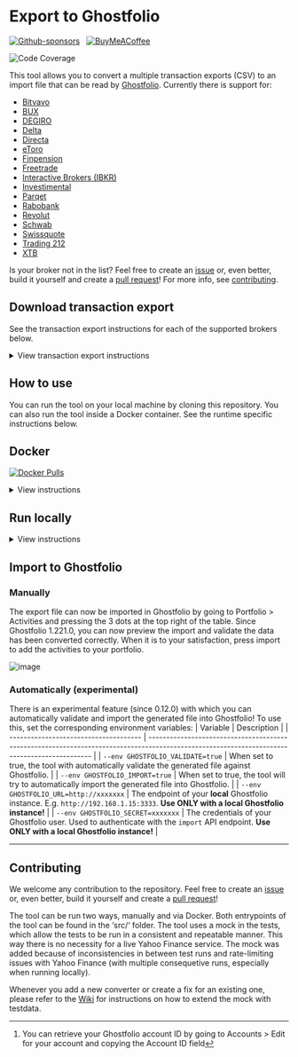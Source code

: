 # Export to Ghostfolio

[![Github-sponsors](https://img.shields.io/badge/sponsor-30363D?style=for-the-badge&logo=GitHub-Sponsors&logoColor=#EA4AAA)](https://github.com/sponsors/dickwolff) &nbsp;
[![BuyMeACoffee](https://img.shields.io/badge/Buy%20Me%20a%20Coffee-ffdd00?style=for-the-badge&logo=buy-me-a-coffee&logoColor=black)](https://www.buymeacoffee.com/dickw0lff) 

![Code Coverage](https://img.shields.io/endpoint?url=https://gist.githubusercontent.com/dickwolff/dd5dc24ffa62de59b3d836f856f48a10/raw/cov.json)

This tool allows you to convert a multiple transaction exports (CSV) to an import file that can be read by [Ghostfolio](https://github.com/ghostfolio/ghostfolio/). Currently there is support for:

- [Bitvavo](https://bitvavo.com)
- [BUX](https://bux.com)
- [DEGIRO](https://degiro.com)
- [Delta](https://delta.app)
- [Directa](https://directatrading.com)
- [eToro](https://www.etoro.com/)
- [Finpension](https://finpension.ch)
- [Freetrade](https://freetrade.io)
- [Interactive Brokers (IBKR)](https://www.interactivebrokers.com)
- [Investimental](https://www.investimental.ro/)
- [Parqet](https://www.parqet.com/)
- [Rabobank](https://rabobank.nl)
- [Revolut](https://revolut.com)
- [Schwab](https://www.schwab.com)
- [Swissquote](https://en.swissquote.com/)
- [Trading 212](https://trading212.com)
- [XTB](https://www.xtb.com/int)

Is your broker not in the list? Feel free to create an [issue](https://github.com/dickwolff/Export-To-Ghostfolio/issues/new) or, even better, build it yourself and create a [pull request](https://github.com/dickwolff/Export-To-Ghostfolio/compare)! For more info, see [contributing](#contributing).

## Download transaction export

See the transaction export instructions for each of the supported brokers below.

<details>
<summary>View transaction export instructions</summary>

### Bitvavo

Login to your Bitvavo account and click on your name at the top-right. Next, click "Transaction history". Click the blue "Export" button at the to to create an export. Select one of the CSv options and again click "Export".

![Export instructions for Bitvavo](./assets/export-bitvavo.jpg)

## BUX

Open the app and go to "Account Value", and then "View History". Click the download icon in the top right corner to download your transaction history. The export will be sent to your email address.

_Due to limitations by BUX, you can request up to 3 CSV exports per day!_.

### DEGIRO

Login to your DEGIRO account and create an export file (via Inbox > Account Overview, see image below). Choose the period from which you wish to export your history and click download.

![Export instructions for DEGIRO](./assets/export-degiro.jpg)

### Delta

Open the Delta app. Open the menu, then click "Settings". Go to "Devices & Data", then "Export data". Select the portfolio to export, then click the "Download" button to get the CSV file.


### Directa

Open Directa App, select "Libera" mode and go on Transactions ("Movimenti").
![Export instructions for Directa, Transactions](./assets/directa-transactions.png)

Choose date range on the right and click on "Excel" icon, in the modal select "File separato da virgole (csv)" and "Estrai"
![Export instructions for Directa, Export](./assets/directa-export.png)


### eToro

Login to your eToro account and navigate to "Portfolio". Then select "History" in the top menu. Next, click on the icon on the far right and select "Account statement". Choose the dates of interest and click "Create". On the next page, click on the Excel icon on the top right to download the file. After downloading, open the file in Excel and delete all the tabs except the "Account Activity" tab. Then use Excel to convert the file to CSV.

### Finpension

Login to your Finpension account. Select your portfolio from the landing page. Then to the right of the screen select “Transactions”, on the following page to the right notice “transaction report (CSV-file)” and click to email or click to download locally.

### Freetrade

Open the Freetrade app. Select your portfolio from the option in the top-left under the "Portfolio" heading. Select "Activity" from the list of icons along the bottom of the screen. Select the share icon in the top-right corner and then follow the on-screen instructions.

### Interactive Brokers (IBKR)

Login to your Interactive Brokers account. Navigate to Account Management and click "Reporting" in the sidebar. Next, click on the "Flex Queries"-tab in the "Reporting" section. From the Flex "Queries section", Click the plus (+) icon on the right side to create a new Flex Query. Create a new Flex Query for Trades, and another one for Dividends. Set the export format to "CSV". See the required columns below the image.

![Export instructions for IBKR](./assets/export-ibkr.jpg)

#### Trades

For trades, select "Trades". Then select the following properties: `Buy/Sell, TradeDate, ISIN, Quantity, TradePrice, TradeMoney, CurrencyPrimary, IBCommission, IBCommissionCurrency`.

#### Dividends

For dividends, select "Cash Transactions". Then select the following properties: `Type, SettleDate, ISIN, Description, Amount, CurrencyPrimary`.

### Investimental

Login to your Investimental account and click on the "Orders Daily Log". Select account and desired time period then click refresh button. Transactions should appear and then click on the download button.

![Export instructions for Investimental](./assets/export-investimental.png)

### Parqet

Login to Parquet and navigate to the "Activities" section (in German, "Aktivitäten"). In the top-right corner, next to the green "Neue Aktivität" button, you'll see an option to "Download as CSV" (In German, "Export als CSV"). Click this button to download a CSV file containing all your activities.

![Export instructions for Parqet](./assets/export-parqet.png)

### Rabobank

Login to Rabobank and navigate to your investments. Navigate to "Transactions & Contract Notes" (Mutaties & Nota's). Select the range you wish to export at the top. Then scroll to the bottom of the page and click "Export as .csv"

### Revolut

Open the Revolut app and open the "Invest"-tab. Press the "More"-button, and then choose "Documents". Select your investment account and select the first option, "Account statement". Choose the "Excel" option and select the date range. Then download the file and save it on your device. Convert the file from `.xlsx` to `.csv`. **Set the separation character to `,` (comma)!**

### Schwab

Login to your Schwab account. Go to "Accounts" then "History". Select the account you want to download details from. Select the "Date Range" and select "Export" (csv). Save the file.

![Export instructions for Schwab](./assets/export-schwab.jpg)

### Swissquote

Login to your Swissquote account. From the bar menu click on "Transactions". Select the desired time period as well as types and then select the "export CSV" button to the right.

**NOTE:** For Swissquote it's important you have set your display language as English. You can do this by logging into your Swissquote account and then select "My Account" (Mein Konto). Click the "Settings"-button (Einstellungen), then change your display language (displaysprache) to English. After this change, your Swissquote export will be in English.

### Trading 212

Login to your Trading 212 account and create an export file (via History > Download icon). Choose the period from which you wish to export your history and click download.

### XTB

Login to your XTB account and from the top bar click on "Account history", then "Cash operations". Click the "Export button". Choose the period from which you wish to export your history, select report type "Cash Operations" choose file format "csv" then click "Export Report" button.

</details>

## How to use

You can run the tool on your local machine by cloning this repository. You can also run the tool inside a Docker container. See the runtime specific instructions below.

## Docker

[![Docker Pulls](https://img.shields.io/docker/pulls/dickwolff/export-to-ghostfolio?style=for-the-badge)](https://hub.docker.com/r/dickwolff/export-to-ghostfolio)

<details>
<summary>View instructions</summary>

### System requirements

To run the Docker container you need to have [Docker](https://docs.docker.com/get-docker/) installed on your machine. The image is published to [Docker Hub](https://hub.docker.com/r/dickwolff/export-to-ghostfolio).

### How to use with the Dockerhub image

Contrary to the locally run version of the tool, the containerized version tries to determine which file type to process by looking to the header line inside the file. So there is no need to specify which converter to use.

You can then run the image like:

```console
docker run --rm -v {local_in-folder}:/var/tmp/e2g-input -v {local_out_folder}:/var/tmp/e2g-output --env GHOSTFOLIO_ACCOUNT_ID=xxxxxxx dickwolff/export-to-ghostfolio
```

The following parameters can be given to the Docker run command.

| Command                                      | Optional | Description                                                                                                                                                |
| -------------------------------------------- | -------- | ---------------------------------------------------------------------------------------------------------------------------------------------------------- |
| `-v {local_in-folder}:/var/tmp/e2g-input`    | N        | The input folder where you put the files to be processed                                                                                                   |
| `-v {local_out_folder}:/var/tmp/e2g-output`  | N        | The output folder where the Ghostfolio import JSON will be placed. Also the input file will be moved here when an error ocurred while processing the file. |
| `-v {local_cache_folder}:/var/tmp/e2g-cache` | Y        | The folder where Yahoo Finance symbols will be cached                                                                                                      |
| `--env GHOSTFOLIO_ACCOUNT_ID=xxxxxxx`        | N        | Your Ghostolio account ID [^1]                                                                                                                             |
| `--env USE_POLLING=true`                     | Y        | When set to true, the container will continously look for new files to process and the container will not stop.                                            |
| `--env DEBUG_LOGGING=true`                   | Y        | When set to true, the container will show logs in more detail, useful for error tracing.                                                                   |
| `--env PURGE_CACHE=true`                     | Y        | When set to true, the file cache will be purged on start.                                                                                                  |
| `--env GHOSTFOLIO_VALIDATE=true`             | Y        | When set to true, the tool with automatically validate the generated file against Ghostfolio.                                                              |
| `--env GHOSTFOLIO_IMPORT=true`               | Y        | When set to true, the tool will try to automatically import the generated file into Ghostfolio.                                                            |
| `--env GHOSTFOLIO_URL=http://xxxxxxx`        | Y        | The endpoint of your **local** Ghostfolio instance. E.g. `http://192.168.1.15:3333`. **Use ONLY with a local Ghostfolio instance!**                        |
| `--env GHOSTFOLIO_SECRET=xxxxxxx`            | Y        | The credentials of your Ghostfolio user. Used to authenticate with the `import` API endpoint. **Use ONLY with a local Ghostfolio instance!**               |

[^1]: You can retrieve your Ghostfolio account ID by going to Accounts > Edit for your account and copying the Account ID field 

![image](assets/account_settings.png)

### How to use by generating your own image

Use this option if you wish to run using an isolated docker environment where you have full control over the image and thus can trust it to contain only what is expected.

Clone this repository to your system and then run:

```console
docker build -t export-to-ghostfolio .
docker run --rm -v {local_in-folder}:/var/tmp/e2g-input -v {local_out_folder}:/var/tmp/e2g-output --env GHOSTFOLIO_ACCOUNT_ID=xxxxxxx -t export-to-ghostfolio
```

You can use the same options as above for using the image on Dockerhub

### Caching

The tool uses `cacache` to store data retrieved from Yahoo Finance inside the container. This way the load on Yahoo Finance is reduced and the tool should run faster. The cached data is stored inside the container in `/var/tmp/e2g-cache`. If you feel you need to invalidate your cache, you can do so by adding `--env PURGE_CACHE=true` to your run command. This will clear the cache on container start, and the tool will recreate the cache the next time it has to retrieve data from Yahoo Finance.

</details>

## Run locally

<details>
<summary>View instructions</summary>

### System requirements

The tool requires you to install the latest LTS version of Node, which currently is v22. You can download it [here](https://nodejs.org/en/download/). The tool can run on any OS on which you can install Node.

### Use the tool

Next, clone the repo to your local machine and open with your editor of choice (e.g. Visual Studio Code).

Run `npm install` to install all required packages.

The repository contains a sample `.env` file. Rename this from `.env.sample`.

- Put your export file path in the `INPUT_FILE` variable. This has to be relative to the root of the project.
- Put the Ghostfolio account name where you want your transactions to end up at in `GHOSTFOLIO_ACCOUNT_ID` 
  - This can be retrieved by going to Accounts > select your account and copying the ID from the URL 
  
    ![image](https://user-images.githubusercontent.com/5620002/203353840-f5db7323-fb2f-4f4f-befc-e4e340466a74.png)
- Optionally you can set the `GHOSTFOLIO_UPDATE_CASH` variable to `TRUE` to automatically update your Ghostfolio account cash balance after processing the activities.
- Optionally you can enable debug logging by setting the `DEBUG_LOGGING` variable to `TRUE`.

You can now run `npm run start [exporttype]`. See the table with run commands below. The tool will open your export and will convert this. It retrieves the symbols that are supported with YAHOO Finance (e.g. for European stocks like `ASML`, it will retrieve `ASML.AS` by the corresponding ISIN).

| Exporter      | Run command                        |
| ------------- | ---------------------------------- |
| Bitvavo       | `run start bitvavo` (or `bv`)      |
| BUX           | `run start bux`                    |
| DEGIRO        | `run start degiro`                 |
| Delta         | `run start delta`                  |
| Directa       | `run start directa`                |
| eToro         | `run start etoro`                  |
| Finpension    | `run start finpension` (or `fp`)   |
| Freetrade     | `run start freetrade`  (or `ft`)   |
| IBKR          | `run start ibkr`                   |
| Investimental | `run start investimental`          |
| Parqet        | `run start pareqt`                 |
| Rabobank      | `run start rabobank`               |
| Revolut       | `run start revolut`                |
| Schwab        | `run start schwab`                 |
| Swissquote    | `run start swissquote` (or `sq`)   |
| Trading 212   | `run start trading212` (or `t212`) |
| XTB           | `run start xtb`                    |

### Caching

The tool uses `cacache` to store data retrieved from Yahoo Finance on disk. This way the load on Yahoo Finance is reduced and the tool should run faster. The cached data is stored in `/var/tmp/e2g-cache`. If you feel you need to invalidate your cache, you can do so by removing the folder and the tool will recreate the cache when you run it the next time.

</details>

## Import to Ghostfolio

### Manually

The export file can now be imported in Ghostfolio by going to Portfolio > Activities and pressing the 3 dots at the top right of the table. Since Ghostfolio 1.221.0, you can now preview the import and validate the data has been converted correctly. When it is to your satisfaction, press import to add the activities to your portfolio.

![image](https://user-images.githubusercontent.com/5620002/203356387-1f42ca31-7cff-44a5-8f6c-84045cf7101e.png)

### Automatically (experimental)

There is an experimental feature (since 0.12.0) with which you can automatically validate and import the generated file into Ghostfolio! To use this, set the corresponding environment variables:
| Variable                              | Description                                                                                                                                  |
| ------------------------------------- | -------------------------------------------------------------------------------------------------------------------------------------------- |
| `--env GHOSTFOLIO_VALIDATE=true`      | When set to true, the tool with automatically validate the generated file against Ghostfolio.                                                |
| `--env GHOSTFOLIO_IMPORT=true`        | When set to true, the tool will try to automatically import the generated file into Ghostfolio.                                              |
| `--env GHOSTFOLIO_URL=http://xxxxxxx` | The endpoint of your **local** Ghostfolio instance. E.g. `http://192.168.1.15:3333`. **Use ONLY with a local Ghostfolio instance!**          |
| `--env GHOSTFOLIO_SECRET=xxxxxxx`     | The credentials of your Ghostfolio user. Used to authenticate with the `import` API endpoint. **Use ONLY with a local Ghostfolio instance!** |

---

## Contributing

We welcome any contribution to the repository. Feel free to create an [issue](https://github.com/dickwolff/Export-To-Ghostfolio/issues/new) or, even better, build it yourself and create a [pull request](https://github.com/dickwolff/Export-To-Ghostfolio/compare)!

The tool can be run two ways, manually and via Docker. Both entrypoints of the tool can be found in the ‘src/‘ folder. 
The tool uses a mock in the tests, which allow the tests to be run in a consistent and repeatable manner. This way there is no necessity for a live Yahoo Finance service. The mock was added because of inconsistencies in between test runs and rate-limiting issues with Yahoo Finance (with multiple consequetive runs, especially when running locally).

Whenever you add a new converter or create a fix for an existing one, please refer to the [Wiki](https://github.com/dickwolff/Export-To-Ghostfolio/wiki/Add-new-testdata-to-Yahoo-Finance-mock) for instructions on how to extend the mock with testdata.
